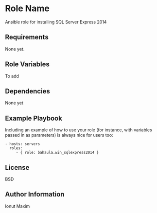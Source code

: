 Role Name
=========

Ansible role for installing SQL Server Express 2014

Requirements
------------

None yet.

Role Variables
--------------

To add

Dependencies
------------

None yet

Example Playbook
----------------

Including an example of how to use your role (for instance, with variables passed in as parameters) is always nice for users too:

    - hosts: servers
      roles:
         - { role: bahaula.win_sqlexpress2014 }

License
-------

BSD

Author Information
------------------

Ionut Maxim

